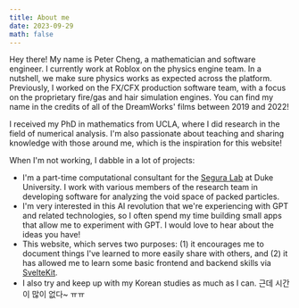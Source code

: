 ```yaml
---
title: About me
date: 2023-09-29
math: false
---
```


Hey there! My name is Peter Cheng, a mathematician and software engineer. I currently work at Roblox
on the physics engine team. In a nutshell, we make sure physics works as expected across the
platform. Previously, I worked on the FX/CFX production software team, with a focus on the
proprietary fire/gas and hair simulation engines. You can find my name in the credits of all of
the DreamWorks' films between 2019 and 2022!

I received my PhD in mathematics from UCLA, where I did research in the field of numerical analysis.
I'm also passionate about teaching and sharing knowledge with those around me, which is the
inspiration for this website!

When I'm not working, I dabble in a lot of projects:

- I'm a part-time computational consultant for the [Segura Lab](https://seguralab.duke.edu/) at Duke University. I work with various members of the research team in developing software for analyzing the void space of packed particles.  
- I'm very interested in this AI revolution that we're experiencing with GPT and related technologies, so I often spend my time building small apps that allow me to experiment with GPT. I
would love to hear about the ideas you have!  
- This website, which serves two purposes: (1) it encourages me to document things I've learned to
more easily share with others, and (2) it has allowed me to learn some basic frontend and backend
skills via [SvelteKit](https://kit.svelte.dev/).  
- I also try and keep up with my Korean
studies as much as I can. 근데 시간이 많이 없다~ ㅠㅠ
